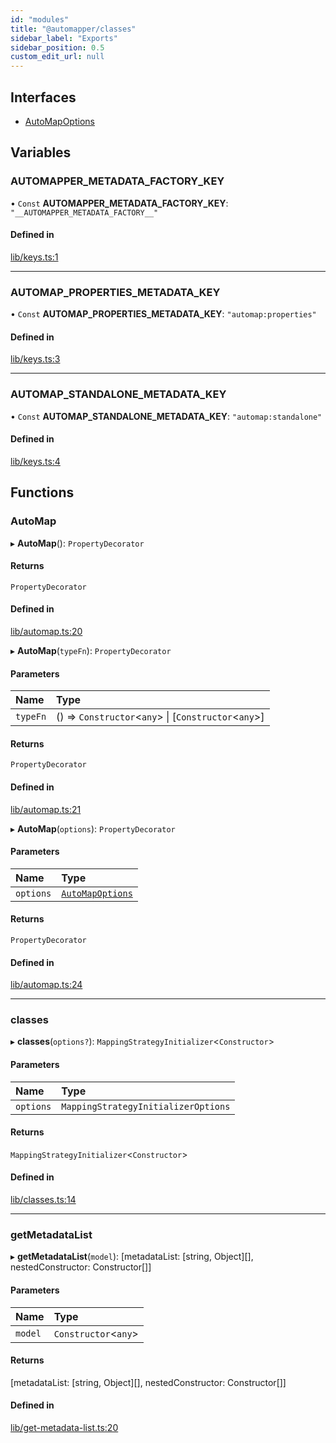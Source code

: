 ```yaml
---
id: "modules"
title: "@automapper/classes"
sidebar_label: "Exports"
sidebar_position: 0.5
custom_edit_url: null
---
```


## Interfaces

- [AutoMapOptions](interfaces/AutoMapOptions.md)

## Variables

### AUTOMAPPER\_METADATA\_FACTORY\_KEY

• `Const` **AUTOMAPPER\_METADATA\_FACTORY\_KEY**: ``"__AUTOMAPPER_METADATA_FACTORY__"``

#### Defined in

[lib/keys.ts:1](https://github.com/nartc/mapper/blob/e4b240d/packages/classes/src/lib/keys.ts#L1)

___

### AUTOMAP\_PROPERTIES\_METADATA\_KEY

• `Const` **AUTOMAP\_PROPERTIES\_METADATA\_KEY**: ``"automap:properties"``

#### Defined in

[lib/keys.ts:3](https://github.com/nartc/mapper/blob/e4b240d/packages/classes/src/lib/keys.ts#L3)

___

### AUTOMAP\_STANDALONE\_METADATA\_KEY

• `Const` **AUTOMAP\_STANDALONE\_METADATA\_KEY**: ``"automap:standalone"``

#### Defined in

[lib/keys.ts:4](https://github.com/nartc/mapper/blob/e4b240d/packages/classes/src/lib/keys.ts#L4)

## Functions

### AutoMap

▸ **AutoMap**(): `PropertyDecorator`

#### Returns

`PropertyDecorator`

#### Defined in

[lib/automap.ts:20](https://github.com/nartc/mapper/blob/e4b240d/packages/classes/src/lib/automap.ts#L20)

▸ **AutoMap**(`typeFn`): `PropertyDecorator`

#### Parameters

| Name | Type |
| :------ | :------ |
| `typeFn` | () => `Constructor`<`any`\> \| [`Constructor`<`any`\>] |

#### Returns

`PropertyDecorator`

#### Defined in

[lib/automap.ts:21](https://github.com/nartc/mapper/blob/e4b240d/packages/classes/src/lib/automap.ts#L21)

▸ **AutoMap**(`options`): `PropertyDecorator`

#### Parameters

| Name | Type |
| :------ | :------ |
| `options` | [`AutoMapOptions`](interfaces/AutoMapOptions.md) |

#### Returns

`PropertyDecorator`

#### Defined in

[lib/automap.ts:24](https://github.com/nartc/mapper/blob/e4b240d/packages/classes/src/lib/automap.ts#L24)

___

### classes

▸ **classes**(`options?`): `MappingStrategyInitializer`<`Constructor`\>

#### Parameters

| Name | Type |
| :------ | :------ |
| `options` | `MappingStrategyInitializerOptions` |

#### Returns

`MappingStrategyInitializer`<`Constructor`\>

#### Defined in

[lib/classes.ts:14](https://github.com/nartc/mapper/blob/e4b240d/packages/classes/src/lib/classes.ts#L14)

___

### getMetadataList

▸ **getMetadataList**(`model`): [metadataList: [string, Object][], nestedConstructor: Constructor[]]

#### Parameters

| Name | Type |
| :------ | :------ |
| `model` | `Constructor`<`any`\> |

#### Returns

[metadataList: [string, Object][], nestedConstructor: Constructor[]]

#### Defined in

[lib/get-metadata-list.ts:20](https://github.com/nartc/mapper/blob/e4b240d/packages/classes/src/lib/get-metadata-list.ts#L20)
